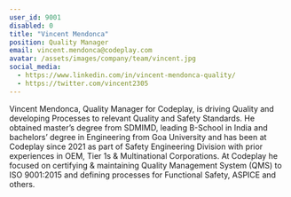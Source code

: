```yaml
---
user_id: 9001
disabled: 0
title: "Vincent Mendonca"
position: Quality Manager
email: vincent.mendonca@codeplay.com
avatar: /assets/images/company/team/vincent.jpg
social_media:
  - https://www.linkedin.com/in/vincent-mendonca-quality/
  - https://twitter.com/vincent2305
---
```


Vincent Mendonca, Quality Manager for Codeplay, is driving Quality and developing Processes to relevant Quality 
and Safety Standards. He obtained master’s degree from SDMIMD, leading B-School in India and bachelors’ degree 
in Engineering from Goa University and has been at Codeplay since 2021 as part of Safety Engineering Division
 with prior experiences in OEM, Tier 1s & Multinational Corporations. At Codeplay he focused on certifying 
 & maintaining Quality Management System (QMS) to ISO 9001:2015 and defining processes for 
 Functional Safety, ASPICE and others.
